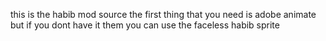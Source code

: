 this is the habib mod source
the first thing that you need is adobe animate but if you dont have it them you can use the faceless habib sprite
